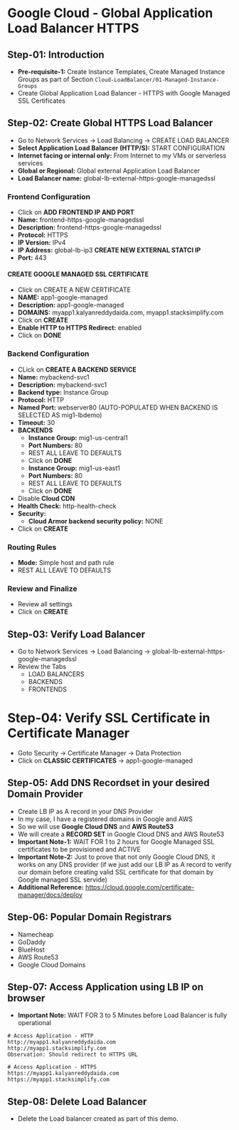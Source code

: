 # Google Cloud - Global Application Load Balancer HTTPS

## Step-01: Introduction
- **Pre-requisite-1:** Create Instance Templates, Create Managed Instance Groups as part of Section `Cloud-LoadBalancer/01-Managed-Instance-Groups`
- Create Global Application Load Balancer - HTTPS with Google Managed SSL Certificates

## Step-02: Create Global HTTPS Load Balancer
- Go to Network Services -> Load Balancing -> CREATE LOAD BALANCER
- **Select Application Load Balancer (HTTP/S):** START CONFIGURATION
- **Internet facing or internal only:** 
From Internet to my VMs or serverless services
- **Global or Regional:**
Global external Application Load Balancer
- **Load Balancer name:** global-lb-external-https-google-managedssl
### Frontend Configuration
- Click on **ADD FRONTEND IP AND PORT**
- **Name:** frontend-https-google-managedssl
- **Description:** frontend-https-google-managedssl
- **Protocol:** HTTPS
- **IP Version:** IPv4
- **IP Address:** global-lb-ip3 **CREATE NEW EXTERNAL STATCI IP**
- **Port:** 443
#### CREATE GOOGLE MANAGED SSL CERTIFICATE
- Click on CREATE A NEW CERTIFICATE
- **NAME:** app1-google-managed
- **Description:** app1-google-managed
- **DOMAINS:** myapp1.kalyanreddydaida.com, myapp1.stacksimplify.com
- Click on **CREATE**
- **Enable HTTP to HTTPS Redirect:** enabled
- Click on **DONE**
### Backend Configuration
- CLick on **CREATE A BACKEND SERVICE**
- **Name:** mybackend-svc1
- **Description:** mybackend-svc1
- **Backend type:** Instance Group
- **Protocol:** HTTP
- **Named Port:** webserver80 (AUTO-POPULATED WHEN BACKEND IS SELECTED AS mig1-lbdemo)
- **Timeout:** 30
- **BACKENDS**
  - **Instance Group:** mig1-us-central1
  - **Port Numbers:** 80
  - REST ALL LEAVE TO DEFAULTS
  - Click on **DONE**
  - **Instance Group:** mig1-us-east1
  - **Port Numbers:** 80
  - REST ALL LEAVE TO DEFAULTS
  - Click on **DONE**  
- Disable **Cloud CDN**
- **Health Check:** http-health-check
- **Security:**
  - **Cloud Armor backend security policy:** NONE
- Click on **CREATE**  
### Routing Rules
- **Mode:** Simple host and path rule
- REST ALL LEAVE TO DEFAULTS
### Review and Finalize
- Review all settings
- Click on **CREATE**


## Step-03: Verify Load Balancer
- Go to Network Services -> Load Balancing -> global-lb-external-https-google-managedssl
- Review the Tabs
  - LOAD BALANCERS 
  - BACKENDS
  - FRONTENDS

# Step-04: Verify SSL Certificate in Certificate Manager
- Goto Security -> Certificate Manager -> Data Protection 
- Click on **CLASSIC CERTIFICATES**  -> app1-google-managed

## Step-05: Add DNS Recordset in your desired Domain Provider
- Create LB IP as A record in your DNS Provider
- In my case, I have a registered domains in Google and AWS
- So we will use **Google Cloud DNS** and **AWS Route53**
- We will create a **RECORD SET** in Google Cloud DNS and AWS Route53
- **Important Note-1:** WAIT FOR 1 to 2 hours for Google Managed SSL certificates to be provisioned and ACTIVE
- **Important Note-2:** Just to prove that not only Google Cloud DNS, it works on any DNS provider (if we just add our LB IP as A record to verify our domain before creating valid SSL certificate for that domain by Google managed SSL servide)
- **Additional Reference:** https://cloud.google.com/certificate-manager/docs/deploy

## Step-06: Popular Domain Registrars
- Namecheap
- GoDaddy
- BlueHost
- AWS Route53
- Google Cloud Domains

## Step-07: Access Application using LB IP on browser
- **Important Note:** WAIT FOR 3 to 5 Minutes before Load Balancer is fully operational
```t
# Access Application - HTTP
http://myapp1.kalyanreddydaida.com
http://myapp1.stacksimplify.com
Observation: Should redirect to HTTPS URL

# Access Application - HTTPS
https://myapp1.kalyanreddydaida.com
https://myapp1.stacksimplify.com
```


## Step-08: Delete Load Balancer
- Delete the  Load balancer created as part of this demo.
